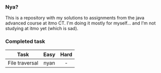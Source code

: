### Nya?

This is a repository with my solutions to assignments from the java advanced course at itmo CT. I'm doing it mostly for myself... and I'm not studying at itmo yet (which is sad).

### Completed task
| Task           | Easy | Hard |
| -------------- | :--: | :--: |
| File traversal | nyan |   -  |
